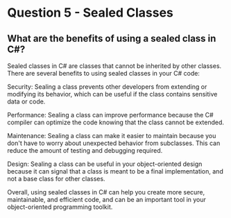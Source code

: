 # Question 5 - Sealed Classes

## What are the benefits of using a sealed class in C#?

Sealed classes in C# are classes that cannot be inherited by other classes. There are several benefits to using sealed classes in your C# code:

Security: Sealing a class prevents other developers from extending or modifying its behavior, which can be useful if the class contains sensitive data or code.

Performance: Sealing a class can improve performance because the C# compiler can optimize the code knowing that the class cannot be extended.

Maintenance: Sealing a class can make it easier to maintain because you don't have to worry about unexpected behavior from subclasses. This can reduce the amount of testing and debugging required.

Design: Sealing a class can be useful in your object-oriented design because it can signal that a class is meant to be a final implementation, and not a base class for other classes.

Overall, using sealed classes in C# can help you create more secure, maintainable, and efficient code, and can be an important tool in your object-oriented programming toolkit.